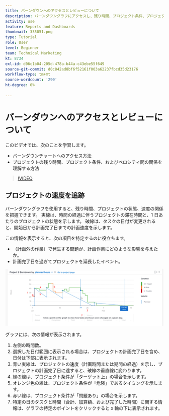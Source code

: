 ```yaml
---
title: バーンダウンへのアクセスとレビューについて
description: バーンダウングラフにアクセスし、残り時間、プロジェクト条件、プロジェクトの速度の関係を [!DNL  Workfront].
activity: use
feature: Reports and Dashboards
thumbnail: 335051.png
type: Tutorial
role: User
level: Beginner
team: Technical Marketing
kt: 8734
exl-id: d06c1b04-205d-478a-b44a-c43ebe55f649
source-git-commit: d0c842ad8bf6f52161f003a62237fbcd35d23176
workflow-type: tm+mt
source-wordcount: '290'
ht-degree: 0%

---
```


# バーンダウンへのアクセスとレビューについて

このビデオでは、次のことを学習します。

* バーンダウンチャートへのアクセス方法
* プロジェクトの残り時間、プロジェクト条件、およびベロシティ間の関係を理解する方法

>[!VIDEO](https://video.tv.adobe.com/v/335051/?quality=12)

## プロジェクトの速度を追跡

バーンダウングラフを使用すると、残り時間、プロジェクトの状態、速度の関係を把握できます。 実線は、時間の経過に伴うプロジェクトの滞在時間と、1 日あたりのプロジェクトの状態を示します。 破線は、タスクの日付が変更されると、開始日から計画完了日までの計画速度を示します。

この情報を表示すると、次の項目を特定するのに役立ちます。

* （計画外の作業）で発生する問題が、計画作業にどのような影響を与えたか。
* 計画完了日を過ぎてプロジェクトを延長したイベント。

![下の箇条書きで説明されている領域に番号が付いたバーンダウンチャートを示す画像](assets/section-2-9.png)

グラフには、次の情報が表示されます。

1. 左側の時間数。
1. 選択した日付範囲に表示される場合は、プロジェクトの計画完了日を含め、日付は下部に表示されます。
1. 青い実線は、プロジェクトの速度（計画時間または期間の経過）を示し、プロジェクトの計画完了日に達すると、破線の垂直線に変わります。
1. 緑の線は、プロジェクト条件が「ターゲット上」の場合を示します。
1. オレンジ色の線は、プロジェクト条件が「危険」であるタイミングを示します。
1. 赤い線は、プロジェクト条件が「問題あり」の場合を示します。
1. 特定の日のタスクと時間（合計、加算額、および完了した時間）に関する情報は、グラフの特定のポイントをクリックすると x 軸の下に表示されます。
